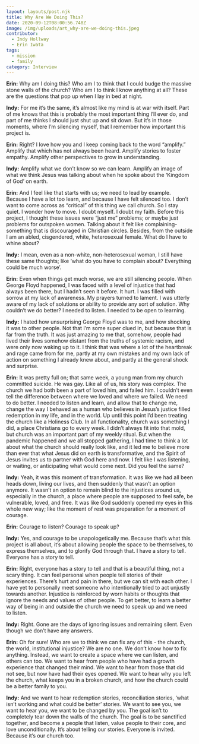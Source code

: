 ```yaml
---
layout: layouts/post.njk
title: Why Are We Doing This?
date: 2020-09-12T08:00:56.748Z
image: /img/uploads/art_why-are-we-doing-this.jpeg
contributor:
  - Indy Hollway
  - Erin Iwata
tags:
  - mission
  - family
category: Interview
---
```

**Erin:** Why am I doing this? Who am I to think that I could budge the massive stone walls of the church? Who am I to think I know anything at all? These are the questions that pop up when I lay in bed at night.

**Indy:** For me it’s the same, it’s almost like my mind is at war with itself. Part of me knows that this is probably the most important thing I’ll ever do, and part of me thinks I should just shut up and sit down. But it’s in those moments, where I’m silencing myself, that I remember how important this project is.

**Erin:** Right? I love how you and I keep coming back to the word “amplify.” Amplify that which has not always been heard. Amplify stories to foster empathy. Amplify other perspectives to grow in understanding.

**Indy:** Amplify what we don’t know so we can learn. Amplify an image of what we think Jesus was talking about when he spoke about the ‘Kingdom of God’ on earth.

**Erin:** And I feel like that starts with us; we need to lead by example. Because I have a lot too learn, and because I have felt silenced too. I don’t want to come across as “critical” of this thing we call church. So I stay quiet. I wonder how to move. I doubt myself. I doubt my faith. Before this project, I thought these issues were “just me” problems; or maybe just problems for outspoken women. Talking about it felt like complaining- something that is discouraged in Christian circles. Besides, from the outside I am an abled, cisgendered, white, heterosexual female. What do I have to whine about?

**Indy:** I mean, even as a non-white, non-heterosexual woman, I still have these same thoughts; like ‘what do you have to complain about? Everything could be much worse’.

**Erin:** Even when things get much worse, we are still silencing people. When George Floyd happened, I was faced with a level of injustice that had always been there, but I hadn’t seen it before. It hurt. I was filled with sorrow at my lack of awareness. My prayers turned to lament. I was utterly aware of my lack of solutions or ability to provide any sort of solution. Why couldn’t we do better? I needed to listen. I needed to be open to learning.

**Indy:** I hated how unsurprising George Floyd was to me, and how shocking it was to other people. Not that I’m some super clued in, but because that is far from the truth. It was just amazing to me that, somehow, people had lived their lives somehow distant from the truths of systemic racism, and were only now waking up to it. I think that was where a lot of the heartbreak and rage came from for me, partly at my own mistakes and my own lack of action on something I already knew about, and partly at the general shock and surprise.

**Erin:** It was pretty full on; that same week, a young man from my church committed suicide. He was gay. Like all of us, his story was complex. The church we had both been a part of loved him, and failed him. I couldn’t even tell the difference between where we loved and where we failed. We need to do better. I needed to listen and learn, and allow that to change me, change the way I behaved as a human who believes in Jesus’s justice filled redemption in my life, and in the world. Up until this point I’d been treating the church like a Holiness Club. In all functionality, church was something I did, a place Christians go to every week. I didn’t always fit into that mold, but church was an important part of my weekly ritual. But when the pandemic happened and we all stopped gathering, I had time to think a lot about what the church should really look like, and it led me to believe more than ever that what Jesus did on earth is transformative, and the Spirit of Jesus invites us to partner with God here and now. I felt like I was listening, or waiting, or anticipating what would come next. Did you feel the same?

**Indy:** Yeah, it was this moment of transformation. It was like we had all been heads down, living our lives, and then suddenly that wasn’t an option anymore. It wasn’t an option to remain blind to the injustices around us, especially in the church, a place where people are supposed to feel safe, be vulnerable, loved, and free. It was like God suddenly opened my eyes in this whole new way; like the moment of rest was preparation for a moment of courage.

**Erin:** Courage to listen? Courage to speak up?

**Indy:** Yes, and courage to be unapologetically me. Because that’s what this project is all about, it’s about allowing people the space to be themselves, to express themselves, and to glorify God through that. I have a story to tell. Everyone has a story to tell.

**Erin:** Right, everyone has a story to tell and that is a beautiful thing, not a scary thing. It can feel personal when people tell stories of their experiences. There’s hurt and pain in there, but we can sit with each other.  I have yet to personally meet someone who intentionally tried to act unjustly towards another. Injustice is reinforced by worn habits or thoughts that ignore the needs and values of other people. To get better, to learn a better way of being in and outside the church we need to speak up and we need to listen.

**Indy:** Right. Gone are the days of ignoring issues and remaining silent. Even though we don’t have any answers.

**Erin:** Oh for sure! Who are we to think we can fix any of this - the church, the world, institutional injustice? We are no one. We don’t know how to fix anything. Instead, we want to create a space where we can listen, and others can too. We want to hear from people who have had a growth experience that changed their mind. We want to hear from those that did not see, but now have had their eyes opened. We want to hear why you left the church, what keeps you in a broken church, and how the church could be a better family to you.

**Indy:** And we want to hear redemption stories, reconciliation stories, ‘what isn’t working and what could be better’ stories. We want to see you, we want to hear you, we want to be changed by you. The goal isn’t to completely tear down the walls of the church. The goal is to be sanctified together, and become a people that listen, value people to their core, and love unconditionally. It’s about telling our stories. Everyone is invited. Because it’s our church too.